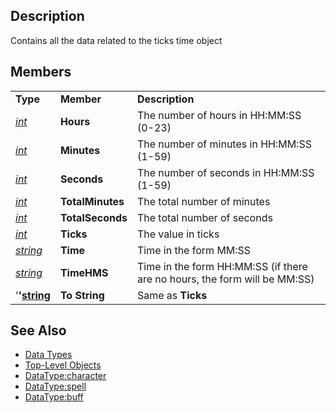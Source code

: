 ## Description

Contains all the data related to the ticks time object

## Members

|                                            |                  |                                                                           |
|--------------------------------------------|------------------|---------------------------------------------------------------------------|
| **Type**                                   | **Member**       | **Description**                                                           |
| *[int](datatype-int.md)*           | **Hours**        | The number of hours in HH:MM:SS (0-23)                                    |
| *[int](datatype-int.md)*           | **Minutes**      | The number of minutes in HH:MM:SS (1-59)                                  |
| *[int](datatype-int.md)*           | **Seconds**      | The number of seconds in HH:MM:SS (1-59)                                  |
| *[int](datatype-int.md)*           | **TotalMinutes** | The total number of minutes                                               |
| *[int](datatype-int.md)*           | **TotalSeconds** | The total number of seconds                                               |
| *[int](datatype-int.md)*           | **Ticks**        | The value in ticks                                                        |
| *[string](datatype-string.md)*     | **Time**         | Time in the form MM:SS                                                    |
| *[string](datatype-string.md)*     | **TimeHMS**      | Time in the form HH:MM:SS (if there are no hours, the form will be MM:SS) |
| '**'[string](datatype-string.md)** | **To String**    | Same as **Ticks**                                                         |

## See Also

-   [Data Types](data-types.md)
-   [Top-Level Objects](../top-level-objects/top-level-objects.md)
-   [DataType:character](datatype-character.md)
-   [DataType:spell](datatype-spell.md)
-   [DataType:buff](datatype-buff.md)



